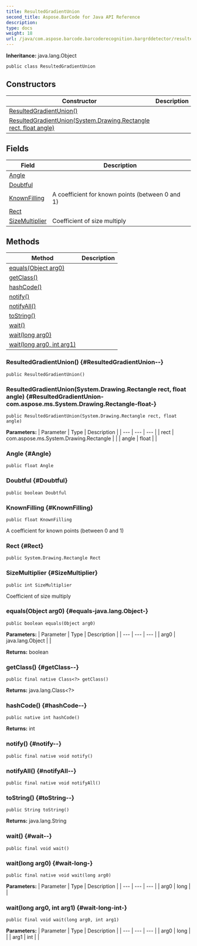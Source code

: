 ```yaml
---
title: ResultedGradientUnion
second_title: Aspose.BarCode for Java API Reference
description: 
type: docs
weight: 18
url: /java/com.aspose.barcode.barcoderecognition.bargrddetector/resultedgradientunion/
---
```

**Inheritance:**
java.lang.Object
```
public class ResultedGradientUnion
```
## Constructors

| Constructor | Description |
| --- | --- |
| [ResultedGradientUnion()](#ResultedGradientUnion--) |  |
| [ResultedGradientUnion(System.Drawing.Rectangle rect, float angle)](#ResultedGradientUnion-com.aspose.ms.System.Drawing.Rectangle-float-) |  |
## Fields

| Field | Description |
| --- | --- |
| [Angle](#Angle) |  |
| [Doubtful](#Doubtful) |  |
| [KnownFilling](#KnownFilling) | A coefficient for known points (between 0 and 1) |
| [Rect](#Rect) |  |
| [SizeMultiplier](#SizeMultiplier) | Coefficient of size multiply |
## Methods

| Method | Description |
| --- | --- |
| [equals(Object arg0)](#equals-java.lang.Object-) |  |
| [getClass()](#getClass--) |  |
| [hashCode()](#hashCode--) |  |
| [notify()](#notify--) |  |
| [notifyAll()](#notifyAll--) |  |
| [toString()](#toString--) |  |
| [wait()](#wait--) |  |
| [wait(long arg0)](#wait-long-) |  |
| [wait(long arg0, int arg1)](#wait-long-int-) |  |
### ResultedGradientUnion() {#ResultedGradientUnion--}
```
public ResultedGradientUnion()
```


### ResultedGradientUnion(System.Drawing.Rectangle rect, float angle) {#ResultedGradientUnion-com.aspose.ms.System.Drawing.Rectangle-float-}
```
public ResultedGradientUnion(System.Drawing.Rectangle rect, float angle)
```


**Parameters:**
| Parameter | Type | Description |
| --- | --- | --- |
| rect | com.aspose.ms.System.Drawing.Rectangle |  |
| angle | float |  |

### Angle {#Angle}
```
public float Angle
```


### Doubtful {#Doubtful}
```
public boolean Doubtful
```


### KnownFilling {#KnownFilling}
```
public float KnownFilling
```


A coefficient for known points (between 0 and 1)

### Rect {#Rect}
```
public System.Drawing.Rectangle Rect
```


### SizeMultiplier {#SizeMultiplier}
```
public int SizeMultiplier
```


Coefficient of size multiply

### equals(Object arg0) {#equals-java.lang.Object-}
```
public boolean equals(Object arg0)
```




**Parameters:**
| Parameter | Type | Description |
| --- | --- | --- |
| arg0 | java.lang.Object |  |

**Returns:**
boolean
### getClass() {#getClass--}
```
public final native Class<?> getClass()
```




**Returns:**
java.lang.Class<?>
### hashCode() {#hashCode--}
```
public native int hashCode()
```




**Returns:**
int
### notify() {#notify--}
```
public final native void notify()
```




### notifyAll() {#notifyAll--}
```
public final native void notifyAll()
```




### toString() {#toString--}
```
public String toString()
```




**Returns:**
java.lang.String
### wait() {#wait--}
```
public final void wait()
```




### wait(long arg0) {#wait-long-}
```
public final native void wait(long arg0)
```




**Parameters:**
| Parameter | Type | Description |
| --- | --- | --- |
| arg0 | long |  |

### wait(long arg0, int arg1) {#wait-long-int-}
```
public final void wait(long arg0, int arg1)
```




**Parameters:**
| Parameter | Type | Description |
| --- | --- | --- |
| arg0 | long |  |
| arg1 | int |  |

